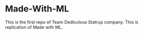# Made-With-ML
This is the first repo of Team Dediculous Statrup company. This is replication of Made with ML.
